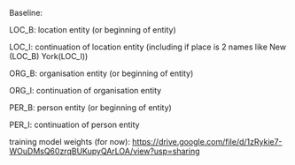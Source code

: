 Baseline:

LOC_B: location entity (or beginning of entity)

LOC_I: continuation of location entity (including if place is 2 names like New (LOC_B) York(LOC_I))

ORG_B: organisation entity (or beginning of entity)

ORG_I: continuation of organisation entity

PER_B: person entity (or beginning of entity)

PER_I: continuation of person entity

training model weights (for now): https://drive.google.com/file/d/1zRykie7-WOuDMsQ60zrqBUKupyQArLOA/view?usp=sharing
